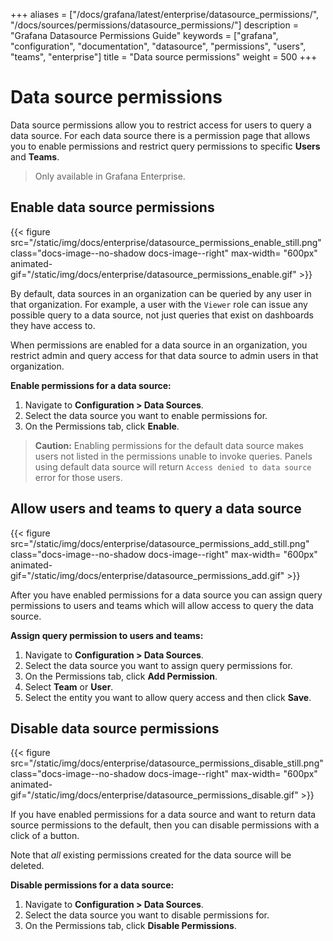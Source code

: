 +++
aliases = ["/docs/grafana/latest/enterprise/datasource_permissions/", "/docs/sources/permissions/datasource_permissions/"]
description = "Grafana Datasource Permissions Guide"
keywords = ["grafana", "configuration", "documentation", "datasource", "permissions", "users", "teams", "enterprise"]
title = "Data source permissions"
weight = 500
+++

# Data source permissions

Data source permissions allow you to restrict access for users to query a data source. For each data source there is a permission page that allows you to enable permissions and restrict query permissions to specific **Users** and **Teams**.

> Only available in Grafana Enterprise.

## Enable data source permissions

{{< figure src="/static/img/docs/enterprise/datasource_permissions_enable_still.png" class="docs-image--no-shadow docs-image--right" max-width= "600px" animated-gif="/static/img/docs/enterprise/datasource_permissions_enable.gif" >}}

By default, data sources in an organization can be queried by any user in that organization. For example, a user with the `Viewer` role can issue any possible query to a data source, not just
queries that exist on dashboards they have access to.

When permissions are enabled for a data source in an organization, you restrict admin and query access for that data source to admin users in that organization.

**Enable permissions for a data source:**

1. Navigate to **Configuration > Data Sources**.
1. Select the data source you want to enable permissions for.
1. On the Permissions tab, click **Enable**.

<div class="clearfix"></div>

> **Caution:** Enabling permissions for the default data source makes users not listed in the permissions unable to invoke queries. Panels using default data source will return `Access denied to data source` error for those users.

## Allow users and teams to query a data source

{{< figure src="/static/img/docs/enterprise/datasource_permissions_add_still.png" class="docs-image--no-shadow docs-image--right" max-width= "600px" animated-gif="/static/img/docs/enterprise/datasource_permissions_add.gif" >}}

After you have enabled permissions for a data source you can assign query permissions to users and teams which will allow access to query the data source.

**Assign query permission to users and teams:**

1. Navigate to **Configuration > Data Sources**.
1. Select the data source you want to assign query permissions for.
1. On the Permissions tab, click **Add Permission**.
1. Select **Team** or **User**.
1. Select the entity you want to allow query access and then click **Save**.

<div class="clearfix"></div>

## Disable data source permissions

{{< figure src="/static/img/docs/enterprise/datasource_permissions_disable_still.png" class="docs-image--no-shadow docs-image--right" max-width= "600px" animated-gif="/static/img/docs/enterprise/datasource_permissions_disable.gif" >}}

If you have enabled permissions for a data source and want to return data source permissions to the default, then you can disable permissions with a click of a button.

Note that _all_ existing permissions created for the data source will be deleted.

**Disable permissions for a data source:**

1. Navigate to **Configuration > Data Sources**.
1. Select the data source you want to disable permissions for.
1. On the Permissions tab, click **Disable Permissions**.

<div class="clearfix"></div>

